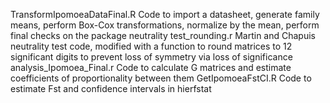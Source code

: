 TransformIpomoeaDataFinal.R Code to import a datasheet, generate family means, perform Box-Cox transformations, normalize by the mean, perform final checks on the 
package neutrality test_rounding.r  Martin and Chapuis neutrality test code, modified with a function to round matrices to 12 significant digits to prevent loss of symmetry via loss of significance
analysis_Ipomoea_Final.r  Code to calculate G matrices and estimate coefficients of proportionality between them
GetIpomoeaFstCI.R Code to estimate Fst and confidence intervals in hierfstat
